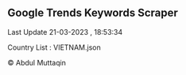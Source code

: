

## Google Trends Keywords Scraper 
 
Last Update 21-03-2023 , 18:53:34

Country List :
VIETNAM.json



© Abdul Muttaqin 
